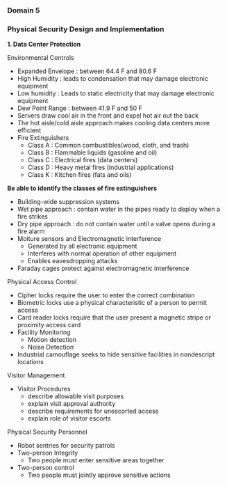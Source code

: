 ### Domain 5
###  Physical Security Design and Implementation 

**1. Data Center Protection**

Environmental Controls
* Expanded Envelope : between 64.4 F and 80.6 F
* High Humidity : leads to condensation that may damage electronic equipment 
* Low humidity : Leads to static electricity that may damage electronic equipment 
* Dew Point Range : between 41.9 F and 50 F 
* Servers draw cool air in the front and expel hot air out the back 
* The hot aisle/cold aisle approach makes cooling data centers more efficient 
* Fire Extinguishers 
    - Class A : Common combustibles(wood, cloth, and trash)
    - Class B : Flammable liquids (gasoline and oil)
    - Class C : Electrical fires (data centers)
    - Class D : Heavy metal fires (industrial applications)
    - Class K : Kitchen fires (fats and oils)

**Be able to identify  the classes of fire extinguishers**

* Building-wide suppression systems 
* Wet pipe approach : contain water in the pipes ready to deploy when  a fire strikes 
* Dry pipe approach : do not contain water until a valve opens during a fire alarm 
* Moiture sensors and Electromagnetic interference 
    - Generated by all electronic equipment 
    - Interferes with normal operation of other equipment
    - Enables eavesdropping attacks 
* Faraday cages protect against electromagnetic interference 

Physical Access Control 
* Cipher locks require the user to enter the correct combination 
* Biometric locks use a physical characteristic of a person to permit access 
* Card reader locks require that the user present a magnetic stripe or proximity access card 
* Facility Monitoring 
    - Motion detection 
    - Noise Detection 
* Industrial camouflage seeks to hide sensitive facilities in nondescript locations 

Visitor Management 
* Visitor Procedures 
    - describe allowable visit purposes 
    - explain visit approval authority 
    - describe requirements for unescorted access
    - explain role of visitor escorts 

Physical Security Personnel 
* Robot sentries for security patrols 
* Two-person Integrity 
    - Two people must enter sensitive areas together 
* Two-person control 
    - Two people must jointly approve sensitive actions 
    
